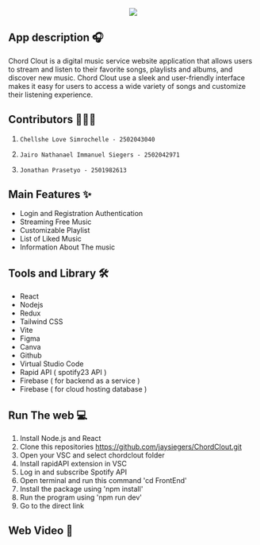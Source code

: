 <p align="center" width="100%">
    <img src="https://cdn.discordapp.com/attachments/896801300229021698/1115286584456130610/ChordClout_Large-removebg-preview.png">
</p>

## App description 🎧
Chord Clout is a digital music service website application that allows users to stream and listen to their favorite songs, playlists and albums, and discover new music. Chord Clout use a sleek and user-friendly interface makes it easy for users to access a wide variety of songs and customize their listening experience.

## Contributors 👨‍👧‍👦
1.     Chellshe Love Simrochelle - 2502043040
2.     Jairo Nathanael Immanuel Siegers - 2502042971
3.     Jonathan Prasetyo - 2501982613

## Main Features ✨
- Login and Registration Authentication
- Streaming Free Music
- Customizable Playlist 
- List of Liked Music
- Information About The music

## Tools and Library 🛠️
- React 
- Nodejs
- Redux
- Tailwind CSS
- Vite
- Figma
- Canva
- Github
- Virtual Studio Code
- Rapid API ( spotify23 API )
- Firebase ( for backend as a service )
- Firebase ( for cloud hosting database )

## Run The web 💻
1. Install Node.js and React 
2. Clone this repositories https://github.com/jaysiegers/ChordClout.git
3. Open your VSC and select chordclout folder 
4. Install rapidAPI extension in VSC
5. Log in and subscribe Spotify API
6. Open terminal and run this command 'cd FrontEnd' 
7. Install the package using 'npm install' 
8. Run the program using 'npm run dev' 
9. Go to the direct link 

## Web Video 📀

